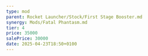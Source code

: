 ```yaml
---
type: mod
parent: Rocket Launcher/Stock/First Stage Booster.md
synergy: Mods/Fatal Phantasm.md
tier: 4
price: 35000
salePrice: 30000
date: 2025-04-23T18:50+0100
---
```


